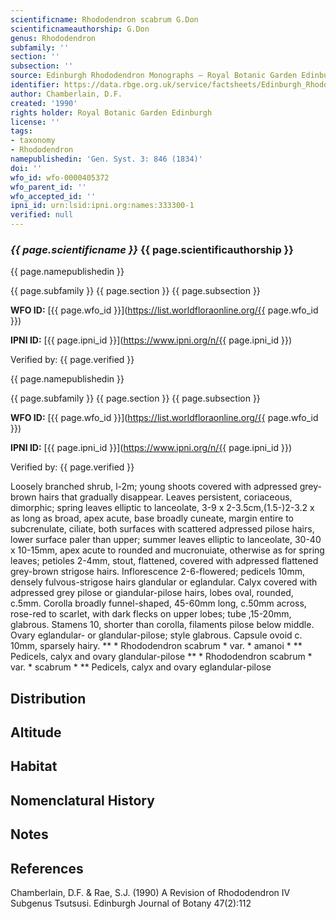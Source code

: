 ```yaml
---
scientificname: Rhododendron scabrum G.Don
scientificnameauthorship: G.Don
genus: Rhododendron
subfamily: ''
section: ''
subsection: ''
source: Edinburgh Rhododendron Monographs – Royal Botanic Garden Edinburgh
identifier: https://data.rbge.org.uk/service/factsheets/Edinburgh_Rhododendron_Monographs.xhtml
author: Chamberlain, D.F.
created: '1990'
rights holder: Royal Botanic Garden Edinburgh
license: ''
tags:
- taxonomy
- Rhododendron
namepublishedin: 'Gen. Syst. 3: 846 (1834)'
doi: ''
wfo_id: wfo-0000405372
wfo_parent_id: ''
wfo_accepted_id: ''
ipni_id: urn:lsid:ipni.org:names:333300-1
verified: null
---
```

### _{{ page.scientificname }}_ {{ page.scientificauthorship }}
 {{ page.namepublishedin }}

{{ page.subfamily }} {{ page.section }} {{ page.subsection }}

**WFO ID:** [{{ page.wfo_id }}](https://list.worldfloraonline.org/{{ page.wfo_id }})

**IPNI ID:** [{{ page.ipni_id }}](https://www.ipni.org/n/{{ page.ipni_id }})

Verified by: {{ page.verified }}

 {{ page.namepublishedin }}

{{ page.subfamily }} {{ page.section }} {{ page.subsection }}

**WFO ID:** [{{ page.wfo_id }}](https://list.worldfloraonline.org/{{ page.wfo_id }})

**IPNI ID:** [{{ page.ipni_id }}](https://www.ipni.org/n/{{ page.ipni_id }})

Verified by: {{ page.verified }}



Loosely branched shrub, l-2m; young shoots covered with adpressed grey-brown hairs that gradually disappear. Leaves persistent, coriaceous, dimorphic; spring leaves elliptic to lanceolate, 3-9 x 2-3.5cm,(1.5-)2-3.2 x as long as broad, apex acute, base broadly cuneate, margin entire to subcrenulate, ciliate, both surfaces with scattered adpressed pilose hairs, lower surface paler than upper; summer leaves elliptic to lanceolate, 30-40 x 10-15mm, apex acute to rounded and mucronuiate, otherwise as for spring leaves; petioles 2-4mm, stout, flattened, covered with adpressed flattened grey-brown strigose hairs. Inflorescence 2-6-flowered; pedicels 10mm, densely fulvous-strigose hairs glandular or eglandular. Calyx covered with adpressed grey pilose or giandular-pilose hairs, lobes oval, rounded, c.5mm. Corolla broadly funnel-shaped, 45-60mm long, c.50mm across, rose-red to scarlet, with dark flecks on upper lobes; tube ,15-20mm, glabrous. Stamens 10, shorter than corolla, filaments pilose below middle. Ovary eglandular- or glandular-pilose; style glabrous. Capsule ovoid c. 10mm, sparsely hairy. ** * Rhododendron scabrum * var. * amanoi * ** Pedicels, calyx and ovary glandular-pilose ** * Rhododendron scabrum * var. * scabrum * ** Pedicels, calyx and ovary eglandular-pilose

## Distribution


## Altitude


## Habitat


## Nomenclatural History

                       
## Notes


## References

Chamberlain, D.F. & Rae, S.J. (1990) A Revision of Rhododendron IV Subgenus Tsutsusi. Edinburgh Journal of Botany 47(2):112
